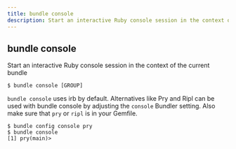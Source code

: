 ```yaml
---
title: bundle console
description: Start an interactive Ruby console session in the context of the current bundle
---
```


## bundle console

Start an interactive Ruby console session in the context of the current bundle

    $ bundle console [GROUP]

<code>bundle console</code> uses irb by default. Alternatives like Pry and Ripl can be used with bundle console by adjusting the <code>console</code> Bundler setting. Also make sure that <code>pry</code> or <code>ripl</code> is in your Gemfile.

    $ bundle config console pry
    $ bundle console
    [1] pry(main)>
